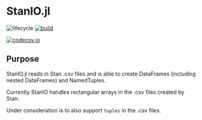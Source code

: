 # StanIO.jl

<!-- Tidyverse lifecycle badges, see https://www.tidyverse.org/lifecycle/ Uncomment or delete as needed. -->
![lifecycle](https://img.shields.io/badge/lifecycle-experimental-orange.svg)<!--
![lifecycle](https://img.shields.io/badge/lifecycle-maturing-blue.svg)
![lifecycle](https://img.shields.io/badge/lifecycle-stable-green.svg)
![lifecycle](https://img.shields.io/badge/lifecycle-retired-orange.svg)
![lifecycle](https://img.shields.io/badge/lifecycle-archived-red.svg)
![lifecycle](https://img.shields.io/badge/lifecycle-dormant-blue.svg) -->
[![build](https://github.com/goedman/StanIO.jl/workflows/CI/badge.svg)](https://github.com/goedman/StanIO.jl/actions?query=workflow%3ACI)
<!-- travis-ci.com badge, uncomment or delete as needed, depending on whether you are using that service. -->
<!-- [![Build Status](https://travis-ci.com/goedman/StanIO.jl.svg?branch=master)](https://travis-ci.com/goedman/StanIO.jl) -->
<!-- Coverage badge on codecov.io, which is used by default. -->
[![codecov.io](http://codecov.io/github/goedman/StanIO.jl/coverage.svg?branch=master)](http://codecov.io/github/goedman/StanIO.jl?branch=master)
<!-- Documentation -- uncomment or delete as needed -->
<!--
[![Documentation](https://img.shields.io/badge/docs-stable-blue.svg)](https://goedman.github.io/StanIO.jl/stable)
[![Documentation](https://img.shields.io/badge/docs-master-blue.svg)](https://goedman.github.io/StanIO.jl/dev)
-->
<!-- Aqua badge, see test/runtests.jl -->
<!-- [![Aqua QA](https://raw.githubusercontent.com/JuliaTesting/Aqua.jl/master/badge.svg)](https://github.com/JuliaTesting/Aqua.jl) -->

## Purpose

StanIO.jl reads in Stan .csv files and is able to create DataFrames (including nested DataFrames) and NamedTuples.

Currently StanIO handles rectangular arrays in the .csv files created by Stan.

Under consideration is to also support `tuples` in the .csv files.